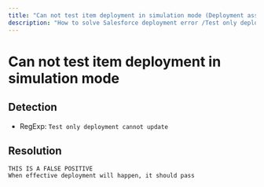 ```yaml
---
title: "Can not test item deployment in simulation mode (Deployment assistant)"
description: "How to solve Salesforce deployment error /Test only deployment cannot update"
---
```

<!-- markdownlint-disable MD013 -->
# Can not test item deployment in simulation mode

## Detection

- RegExp: `Test only deployment cannot update`

## Resolution

```shell
THIS IS A FALSE POSITIVE
When effective deployment will happen, it should pass
```

